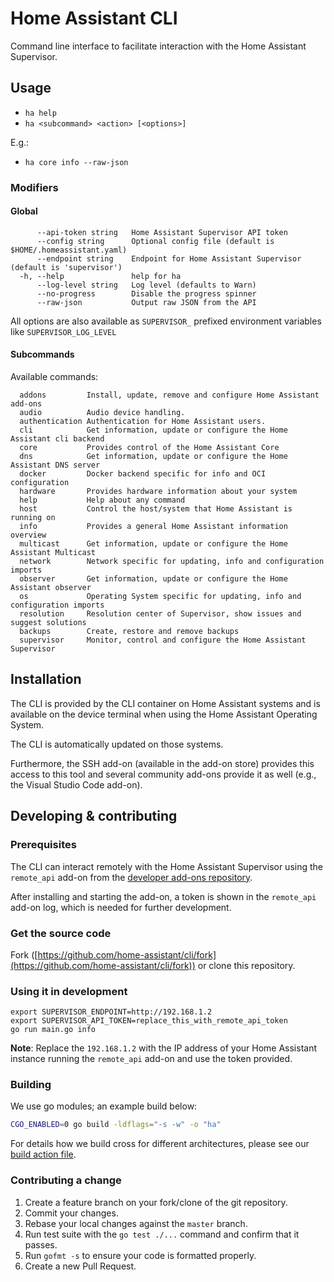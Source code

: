 # Home Assistant CLI

Command line interface to facilitate interaction with the Home Assistant Supervisor.

## Usage

- `ha help`
- `ha <subcommand> <action> [<options>]`

E.g.:

- `ha core info --raw-json`

### Modifiers

#### Global

```text
      --api-token string   Home Assistant Supervisor API token
      --config string      Optional config file (default is $HOME/.homeassistant.yaml)
      --endpoint string    Endpoint for Home Assistant Supervisor (default is 'supervisor')
  -h, --help               help for ha
      --log-level string   Log level (defaults to Warn)
      --no-progress        Disable the progress spinner
      --raw-json           Output raw JSON from the API
```

All options are also available as `SUPERVISOR_` prefixed environment variables like `SUPERVISOR_LOG_LEVEL`

#### Subcommands

Available commands:

```text
  addons         Install, update, remove and configure Home Assistant add-ons
  audio          Audio device handling.
  authentication Authentication for Home Assistant users.
  cli            Get information, update or configure the Home Assistant cli backend
  core           Provides control of the Home Assistant Core
  dns            Get information, update or configure the Home Assistant DNS server
  docker         Docker backend specific for info and OCI configuration
  hardware       Provides hardware information about your system
  help           Help about any command
  host           Control the host/system that Home Assistant is running on
  info           Provides a general Home Assistant information overview
  multicast      Get information, update or configure the Home Assistant Multicast
  network        Network specific for updating, info and configuration imports
  observer       Get information, update or configure the Home Assistant observer
  os             Operating System specific for updating, info and configuration imports
  resolution     Resolution center of Supervisor, show issues and suggest solutions
  backups        Create, restore and remove backups
  supervisor     Monitor, control and configure the Home Assistant Supervisor
```

## Installation

The CLI is provided by the CLI container on Home Assistant systems and is
available on the device terminal when using the Home Assistant Operating System.

The CLI is automatically updated on those systems.

Furthermore, the SSH add-on (available in the add-on store) provides this
access to this tool and several community add-ons provide it as well (e.g.,
the Visual Studio Code add-on).

## Developing & contributing

### Prerequisites

The CLI can interact remotely with the Home Assistant Supervisor using the
`remote_api` add-on from the [developer add-ons repository](https://github.com/home-assistant/hassio-addons-development).

After installing and starting the add-on, a token is shown in the `remote_api`
add-on log, which is needed for further development.

### Get the source code

Fork ([https://github.com/home-assistant/cli/fork](https://github.com/home-assistant/cli/fork)) or clone this repository.

### Using it in development

```shell
export SUPERVISOR_ENDPOINT=http://192.168.1.2
export SUPERVISOR_API_TOKEN=replace_this_with_remote_api_token
go run main.go info
```

**Note**: Replace the `192.168.1.2` with the IP address of your Home Assistant
instance running the `remote_api` add-on and use the token provided.

### Building

We use go modules; an example build below:

```bash
CGO_ENABLED=0 go build -ldflags="-s -w" -o "ha"
```

For details how we build cross for different architectures,
please see our [build action file](https://github.com/home-assistant/cli/blob/master/.github/workflows/build.yml).

### Contributing a change

1. Create a feature branch on your fork/clone of the git repository.
2. Commit your changes.
3. Rebase your local changes against the `master` branch.
4. Run test suite with the `go test ./...` command and confirm that it passes.
5. Run `gofmt -s` to ensure your code is formatted properly.
6. Create a new Pull Request.
